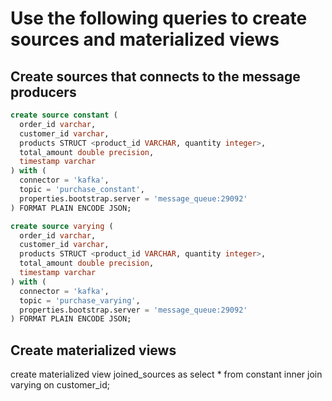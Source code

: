 # Use the following queries to create sources and materialized views

## Create sources that connects to the message producers

```sql
create source constant (
  order_id varchar,
  customer_id varchar,
  products STRUCT <product_id VARCHAR, quantity integer>,
  total_amount double precision,
  timestamp varchar
) with (
  connector = 'kafka',
  topic = 'purchase_constant',
  properties.bootstrap.server = 'message_queue:29092'
) FORMAT PLAIN ENCODE JSON;
```

```sql
create source varying (
  order_id varchar,
  customer_id varchar,
  products STRUCT <product_id VARCHAR, quantity integer>,
  total_amount double precision,
  timestamp varchar
) with (
  connector = 'kafka',
  topic = 'purchase_varying',
  properties.bootstrap.server = 'message_queue:29092'
) FORMAT PLAIN ENCODE JSON;
```

## Create materialized views

create materialized view joined_sources as
  select *
  from constant
  inner join varying on customer_id;